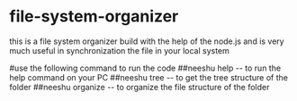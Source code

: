 # file-system-organizer
this is a file system organizer build with the help of the node.js and is very much useful in synchronization the file in your local system

#use the following command to run the code
##neeshu help -- to run the help command on your PC
##neeshu tree -- to get the tree structure of the folder
##neeshu organize -- to organize the file structure of the folder
